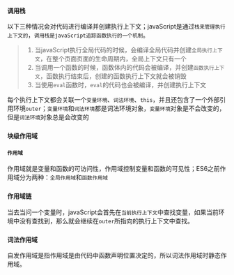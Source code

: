 ### `调用栈`

以下三种情况会对代码进行编译并创建执行上下文；javaScript是通过`栈来管理执行上下文的`，`调用栈是javaScript追踪函数执行的一个机制`。

> 1. 当javaScript执行全局代码的时候，会编译全局代码并创建`全局执行上下文`，在整个页面页面的生命周期内，全局上下文只有一个
> 2. 当调用一个函数的时候，函数体内的代码会被编译，并创建`函数执行上下文`，函数执行结束后，创建的函数执行上下文就会被销毁
> 3. 当使用`eval`函数时，`eval`的代码也会被编译，并创建执行上下文

每个执行上下文都会关联一个`变量环境`、`词法环境`、`this`，并且还包含了一个外部引用环境`outer`；`变量环境`和`词法环境`都是词法环境对象，`变量环境`对象是不会改变的，但是`词法环境`对象总是会改变的

### `块级作用域`

#### `作用域`

作用域就是变量和函数的可访问性，作用域控制变量和函数的可见性；ES6之前作用域分为两种：`全局作用域`和`函数作用域`

### `作用域链`

当去当问一个变量时，javaScript会首先在`当前执行上下文`中查找变量，如果当前环境中没有查找到，那么就会继续在`outer`所指向的执行上下文中查找。

### `词法作用域`

自发作用域是指作用域是由代码中函数声明位置决定的，所以词法作用域时静态作用域。

